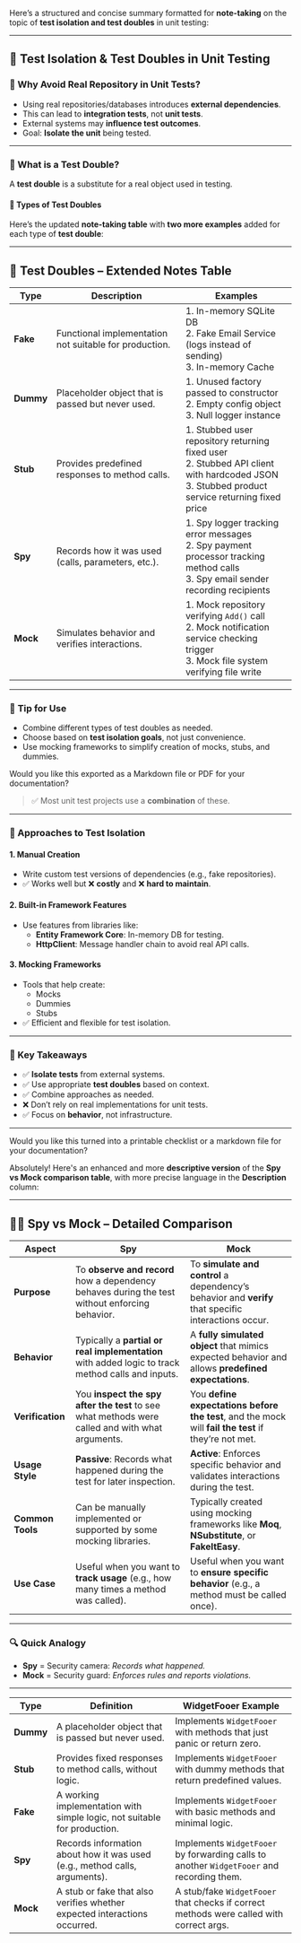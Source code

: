 Here’s a structured and concise summary formatted for **note-taking** on the topic of **test isolation and test doubles** in unit testing:

---

## 🧪 **Test Isolation & Test Doubles in Unit Testing**

### 🔹 Why Avoid Real Repository in Unit Tests?

- Using real repositories/databases introduces **external dependencies**.
- This can lead to **integration tests**, not **unit tests**.
- External systems may **influence test outcomes**.
- Goal: **Isolate the unit** being tested.

---

### 🔹 What is a Test Double?

A **test double** is a substitute for a real object used in testing.

#### 🧩 **Types of Test Doubles**

Here’s the updated **note-taking table** with **two more examples** added for each type of **test double**:

---

## 🧪 **Test Doubles – Extended Notes Table**

|**Type**|**Description**|**Examples**|
|---|---|---|
|**Fake**|Functional implementation not suitable for production.|1. In-memory SQLite DB  <br>2. Fake Email Service (logs instead of sending)  <br>3. In-memory Cache|
|**Dummy**|Placeholder object that is passed but never used.|1. Unused factory passed to constructor  <br>2. Empty config object  <br>3. Null logger instance|
|**Stub**|Provides predefined responses to method calls.|1. Stubbed user repository returning fixed user  <br>2. Stubbed API client with hardcoded JSON  <br>3. Stubbed product service returning fixed price|
|**Spy**|Records how it was used (calls, parameters, etc.).|1. Spy logger tracking error messages  <br>2. Spy payment processor tracking method calls  <br>3. Spy email sender recording recipients|
|**Mock**|Simulates behavior and verifies interactions.|1. Mock repository verifying `Add()` call  <br>2. Mock notification service checking trigger  <br>3. Mock file system verifying file write|

---

### 🧠 **Tip for Use**

- Combine different types of test doubles as needed.
- Choose based on **test isolation goals**, not just convenience.
- Use mocking frameworks to simplify creation of mocks, stubs, and dummies.

Would you like this exported as a Markdown file or PDF for your documentation?

> ✅ Most unit test projects use a **combination** of these.

---

### 🔹 Approaches to Test Isolation

#### 1. **Manual Creation**

- Write custom test versions of dependencies (e.g., fake repositories).
- ✅ Works well but ❌ **costly** and ❌ **hard to maintain**.

#### 2. **Built-in Framework Features**

- Use features from libraries like:
    - **Entity Framework Core**: In-memory DB for testing.
    - **HttpClient**: Message handler chain to avoid real API calls.

#### 3. **Mocking Frameworks**

- Tools that help create:
    - Mocks
    - Dummies
    - Stubs
- ✅ Efficient and flexible for test isolation.

---

### 🔹 Key Takeaways

- ✅ **Isolate tests** from external systems.
- ✅ Use appropriate **test doubles** based on context.
- ✅ Combine approaches as needed.
- ❌ Don’t rely on real implementations for unit tests.
- ✅ Focus on **behavior**, not infrastructure.

---

Would you like this turned into a printable checklist or a markdown file for your documentation?

Absolutely! Here's an enhanced and more **descriptive version** of the **Spy vs Mock comparison table**, with more precise language in the **Description** column:

---

## 🕵️‍♂️ **Spy vs Mock – Detailed Comparison**

|**Aspect**|**Spy**|**Mock**|
|---|---|---|
|**Purpose**|To **observe and record** how a dependency behaves during the test without enforcing behavior.|To **simulate and control** a dependency’s behavior and **verify** that specific interactions occur.|
|**Behavior**|Typically a **partial or real implementation** with added logic to track method calls and inputs.|A **fully simulated object** that mimics expected behavior and allows **predefined expectations**.|
|**Verification**|You **inspect the spy after the test** to see what methods were called and with what arguments.|You **define expectations before the test**, and the mock will **fail the test** if they’re not met.|
|**Usage Style**|**Passive**: Records what happened during the test for later inspection.|**Active**: Enforces specific behavior and validates interactions during the test.|
|**Common Tools**|Can be manually implemented or supported by some mocking libraries.|Typically created using mocking frameworks like **Moq**, **NSubstitute**, or **FakeItEasy**.|
|**Use Case**|Useful when you want to **track usage** (e.g., how many times a method was called).|Useful when you want to **ensure specific behavior** (e.g., a method must be called once).|

---

### 🔍 Quick Analogy

- **Spy** = Security camera: _Records what happened._
- **Mock** = Security guard: _Enforces rules and reports violations._

---

  

|**Type**|**Definition**|**WidgetFooer Example**|
|---|---|---|
|**Dummy**|A placeholder object that is passed but never used.|Implements `WidgetFooer` with methods that just panic or return zero.|
|**Stub**|Provides fixed responses to method calls, without logic.|Implements `WidgetFooer` with dummy methods that return predefined values.|
|**Fake**|A working implementation with simple logic, not suitable for production.|Implements `WidgetFooer` with basic methods and minimal logic.|
|**Spy**|Records information about how it was used (e.g., method calls, arguments).|Implements `WidgetFooer` by forwarding calls to another `WidgetFooer` and recording them.|
|**Mock**|A stub or fake that also verifies whether expected interactions occurred.|A stub/fake `WidgetFooer` that checks if correct methods were called with correct args.|
